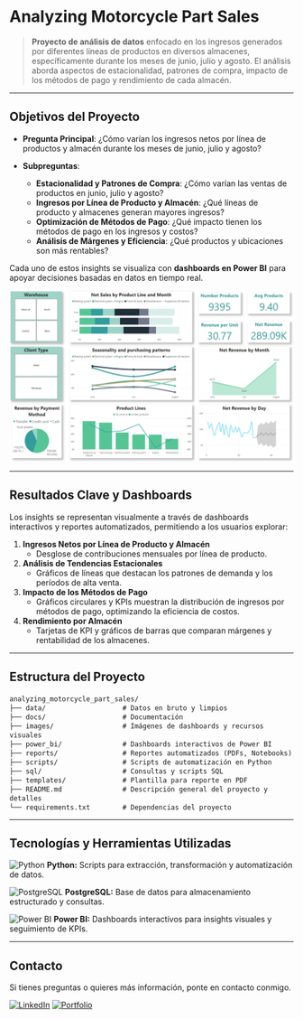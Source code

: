 # Analyzing Motorcycle Part Sales

> **Proyecto de análisis de datos** enfocado en los ingresos generados por diferentes líneas de productos en diversos almacenes, específicamente durante los meses de junio, julio y agosto. El análisis aborda aspectos de estacionalidad, patrones de compra, impacto de los métodos de pago y rendimiento de cada almacén.

---

## Objetivos del Proyecto

- **Pregunta Principal**: ¿Cómo varían los ingresos netos por línea de productos y almacén durante los meses de junio, julio y agosto?
- **Subpreguntas**:

  - **Estacionalidad y Patrones de Compra**: ¿Cómo varían las ventas de productos en junio, julio y agosto?
  - **Ingresos por Línea de Producto y Almacén**: ¿Qué líneas de producto y almacenes generan mayores ingresos?
  - **Optimización de Métodos de Pago**: ¿Qué impacto tienen los métodos de pago en los ingresos y costos?
  - **Análisis de Márgenes y Eficiencia**: ¿Qué productos y ubicaciones son más rentables?

Cada uno de estos insights se visualiza con **dashboards en Power BI** para apoyar decisiones basadas en datos en tiempo real.

![banner](/images/dashboard.png) <!-- Esta línea añade un banner visual al inicio, relevante al tema del proyecto -->

---

## Resultados Clave y Dashboards

Los insights se representan visualmente a través de dashboards interactivos y reportes automatizados, permitiendo a los usuarios explorar:

1. **Ingresos Netos por Línea de Producto y Almacén**
   - Desglose de contribuciones mensuales por línea de producto.
2. **Análisis de Tendencias Estacionales**
   - Gráficos de líneas que destacan los patrones de demanda y los períodos de alta venta.
3. **Impacto de los Métodos de Pago**
   - Gráficos circulares y KPIs muestran la distribución de ingresos por métodos de pago, optimizando la eficiencia de costos.
4. **Rendimiento por Almacén**
   - Tarjetas de KPI y gráficos de barras que comparan márgenes y rentabilidad de los almacenes.

---

## Estructura del Proyecto

```plaintext
analyzing_motorcycle_part_sales/
├── data/                   # Datos en bruto y limpios
├── docs/                   # Documentación
├── images/                 # Imágenes de dashboards y recursos visuales
├── power_bi/               # Dashboards interactivos de Power BI
├── reports/                # Reportes automatizados (PDFs, Notebooks)
├── scripts/                # Scripts de automatización en Python
├── sql/                    # Consultas y scripts SQL
├── templates/              # Plantilla para reporte en PDF
├── README.md               # Descripción general del proyecto y detalles
└── requirements.txt        # Dependencias del proyecto
```

---

## Tecnologías y Herramientas Utilizadas

<p><img src="https://img.icons8.com/color/48/000000/python--v1.png" alt="Python" width="20" height="20"/> <b>Python:</b> Scripts para extracción, transformación y automatización de datos.</p>

<p><img src="https://github.com/user-attachments/assets/f381507e-9c84-4136-80de-1c8986469ef5" alt="PostgreSQL" width="20" height="20"/> <b>PostgreSQL:</b> Base de datos para almacenamiento estructurado y consultas.</p>

<p><img src="https://img.icons8.com/color/48/000000/power-bi.png" alt="Power BI" width="20" height="20"/> <b>Power BI:</b> Dashboards interactivos para insights visuales y seguimiento de KPIs.</p>

---

## Contacto

Si tienes preguntas o quieres más información, ponte en contacto conmigo.

<a href="https://www.linkedin.com/in/jeanpaulomv/"><img src="https://img.shields.io/badge/jeanpaulomv-0077B5?style=for-the-badge&logo=linkedin&logoColor=white" alt="LinkedIn" height="30"></a>
<a href="https://www.datascienceportfol.io/jeanpaulomv"><img src="https://img.shields.io/badge/Portfolio-255E63?style=for-the-badge&logo=About.me&logoColor=white" alt="Portfolio" height="30"></a>
